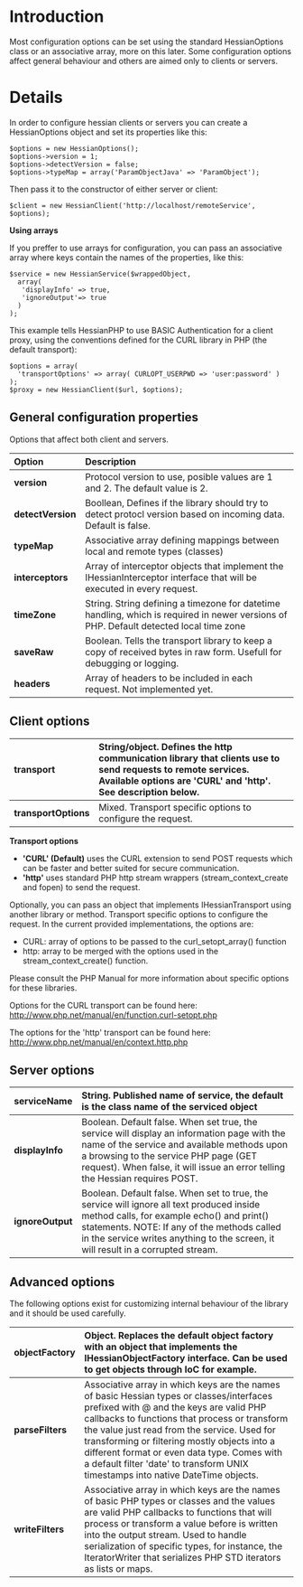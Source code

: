 # Introduction #

Most configuration options can be set using the standard HessianOptions class or an associative array, more on this later. Some configuration options affect general behaviour and others are aimed only to clients or servers.

# Details #

In order to configure hessian clients or servers you can create a HessianOptions object
and set its properties like this:

```
$options = new HessianOptions();
$options->version = 1;
$options->detectVersion = false;
$options->typeMap = array('ParamObjectJava' => 'ParamObject');
```

Then pass it to the constructor of either server or client:

```
$client = new HessianClient('http://localhost/remoteService', $options);
```

**Using arrays**

If you preffer to use arrays for configuration, you can pass an associative array where
keys contain the names of the properties, like this:

```
$service = new HessianService($wrappedObject, 
  array(
   'displayInfo' => true, 
   'ignoreOutput'=> true
  )
);
```

This example tells HessianPHP to use BASIC Authentication for a client proxy, using the conventions defined for the CURL library in PHP (the default transport):

```
$options = array(
  'transportOptions' => array( CURLOPT_USERPWD => 'user:password' )
);
$proxy = new HessianClient($url, $options);
```

## General configuration properties ##

Options that affect both client and servers.

| **Option** | **Description** |
|:-----------|:----------------|
| **version** | Protocol version to use, posible values are 1 and 2. The default value is 2. |
| **detectVersion** | Boollean, Defines if the library should try to detect protocl version based on incoming data. Default is false. |
| **typeMap** | Associative array defining mappings between local and remote types (classes) |
| **interceptors** | Array of interceptor objects that implement the IHessianInterceptor interface that will be executed in every request.|
| **timeZone** | String. String defining a timezone for datetime handling, which is required in newer versions of PHP. Default detected local time zone |
| **saveRaw** | Boolean. Tells the transport library to keep a copy of received bytes in raw form. Usefull for debugging or logging. |
| **headers** | Array of headers to be included in each request. Not implemented yet. |

## Client options ##

| **transport** | String/object. Defines the http communication library that clients use to send requests to remote services. Available options are 'CURL' and 'http'. See description below. |
|:--------------|:----------------------------------------------------------------------------------------------------------------------------------------------------------------------------|
| **transportOptions** | Mixed. Transport specific options to configure the request.                                                                                                                 |

**Transport options**

  * **'CURL' (Default)** uses the CURL extension to send POST requests which can be faster and better suited for secure communication.
  * **'http'** uses standard PHP http stream wrappers (stream\_context\_create and fopen) to send the request.

Optionally, you can pass an object that implements IHessianTransport using another
library or method. Transport specific options to configure the request. In the current provided implementations, the options are:

  * CURL: array of options to be passed to the curl\_setopt\_array() function
  * http: array to be merged with the options used in the stream\_context\_create() function.

Please consult the PHP Manual for more information about specific options for these libraries.

Options for the CURL transport can be found here:
http://www.php.net/manual/en/function.curl-setopt.php

The options for the 'http' transport can be found here:
http://www.php.net/manual/en/context.http.php

## Server options ##

| **serviceName** | String. Published name of service, the default is the class name of the serviced object |
|:----------------|:----------------------------------------------------------------------------------------|
| **displayInfo**| Boolean. Default false. When set true, the service will display an information page with the name of the service and available methods upon a browsing to the service PHP page (GET request). When false, it will issue an error telling the Hessian requires POST.|
| **ignoreOutput** | Boolean. Default false. When set to true, the service will ignore all text produced inside method calls, for example echo() and print() statements. NOTE: If any of the methods called in the service writes anything to the screen, it will result in a corrupted stream. |

## Advanced options ##

The following options exist for customizing internal behaviour of the library and it should
be used carefully.

| **objectFactory** | Object. Replaces the default object factory with an object that implements the IHessianObjectFactory interface. Can be used to get objects through IoC for example. |
|:------------------|:--------------------------------------------------------------------------------------------------------------------------------------------------------------------|
| **parseFilters**  | Associative array in which keys are the names of basic Hessian types or classes/interfaces prefixed with @ and the keys are valid PHP callbacks to functions that process or transform the value just read from the service. Used for transforming or filtering mostly objects into a different format or even data type. Comes with a default filter 'date' to transform UNIX timestamps into native DateTime objects. |
| **writeFilters**  | Associative array in which keys are the names of basic PHP types or classes and the values are valid PHP callbacks to functions that will process or transform a value before is written into the output stream. Used to handle serialization of specific types, for instance, the IteratorWriter that serializes PHP STD iterators as lists or maps. |